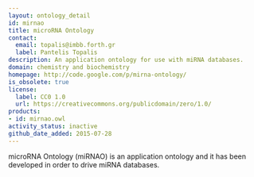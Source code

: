 ```yaml
---
layout: ontology_detail
id: mirnao
title: microRNA Ontology
contact:
  email: topalis@imbb.forth.gr
  label: Pantelis Topalis
description: An application ontology for use with miRNA databases.
domain: chemistry and biochemistry
homepage: http://code.google.com/p/mirna-ontology/
is_obsolete: true
license:
  label: CC0 1.0
  url: https://creativecommons.org/publicdomain/zero/1.0/
products:
- id: mirnao.owl
activity_status: inactive
github_date_added: 2015-07-28
---
```


microRNA Ontology (miRNAO) is an application ontology and it has been developed in order to drive miRNA databases.
